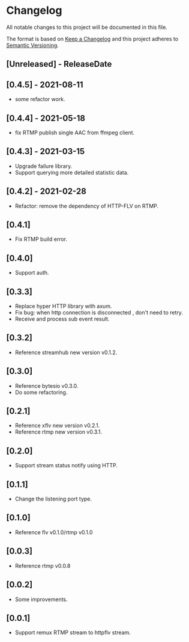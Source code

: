 # Changelog

All notable changes to this project will be documented in this file.

The format is based on [Keep a Changelog](http://keepachangelog.com/)
and this project adheres to [Semantic Versioning](http://semver.org/).

<!-- next-header -->

## [Unreleased] - ReleaseDate

## [0.4.5] - 2021-08-11
- some refactor work.

## [0.4.4] - 2021-05-18
- fix RTMP publish single AAC from ffmpeg client.

## [0.4.3] - 2021-03-15
- Upgrade failure library.
- Support querying more detailed statistic data.

## [0.4.2] - 2021-02-28
- Refactor: remove the dependency of HTTP-FLV on RTMP.

## [0.4.1]
- Fix RTMP build error.

## [0.4.0]
- Support auth.

## [0.3.3]
- Replace hyper HTTP library with axum.
- Fix bug: when http connection is disconnected , don't need to retry.
- Receive and process sub event result.

## [0.3.2]
- Reference streamhub new version v0.1.2.

## [0.3.0]
- Reference bytesio v0.3.0.
- Do some refactoring.

## [0.2.1]
- Reference xflv new version v0.2.1.
- Reference rtmp new version v0.3.1.

## [0.2.0]
- Support stream status notify using HTTP.

## [0.1.1]
- Change the listening port type.

## [0.1.0]
- Reference flv v0.1.0/rtmp v0.1.0

## [0.0.3]
- Reference rtmp v0.0.8

## [0.0.2]
- Some improvements.

## [0.0.1]
- Support remux RTMP stream to httpflv stream.